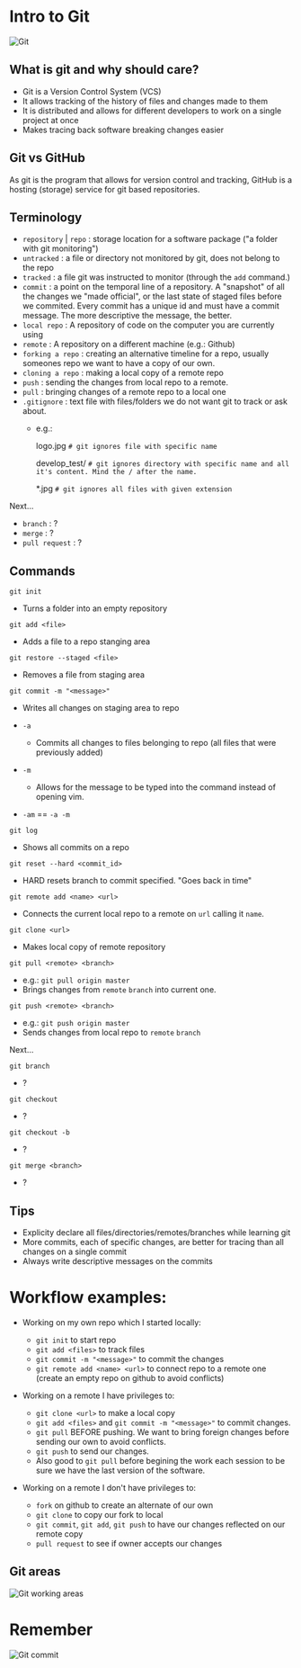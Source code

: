 # Intro to Git

![Git](images/git.png)

## What is git and why should care?
- Git is a Version Control System (VCS)
- It allows tracking of the history of files and changes made to them
- It is distributed and allows for different developers to work on a single project at once
- Makes tracing back software breaking changes easier

## Git vs GitHub
As git is the program that allows for version control and tracking, GitHub is a hosting (storage) service for git based repositories.

## Terminology
- `repository` | `repo` : storage location for a software package ("a folder with git monitoring")
- `untracked` : a file or directory not monitored by git, does not belong to the repo
- `tracked` : a file git was instructed to monitor (through the `add` command.)
- `commit` : a point on the temporal line of a repository. A "snapshot" of all the changes we "made official", or the last state of staged files before we commited.
Every commit has a unique id and must have a commit message. The more descriptive the message, the better.
- `local repo` : A repository of code on the computer you are currently using
- `remote` : A repository on a different machine (e.g.: Github)
- `forking a repo` : creating an alternative timeline for a repo, usually someones repo we want to have a copy of our own.
- `cloning a repo` : making a local copy of a remote repo
- `push` : sending the changes from local repo to a remote.
- `pull` : bringing changes of a remote repo to a local one
- `.gitignore` : text file with files/folders we do not want git to track or ask about.
    - e.g.:
        
        logo.jpg `# git ignores file with specific name`  

        develop_test/ `# git ignores directory with specific name and all it's content. Mind the / after the name.` 

        *.jpg `# git ignores all files with given extension` 


Next...

- `branch` : ? 
- `merge` : ?
- `pull request` : ? 

## Commands

`git init`
- Turns a folder into an empty repository

`git add <file>`
- Adds a file to a repo stanging area

`git restore --staged <file>`
- Removes a file from staging area

`git commit -m "<message>"`
- Writes all changes on staging area to repo

- `-a`
    - Commits all changes to files belonging to repo (all files that were previously added)
- `-m`
    - Allows for the message to be typed into the command instead of opening vim.
- `-am` == `-a -m`

`git log`
- Shows all commits on a repo

`git reset --hard <commit_id>`
- HARD resets branch to commit specified. "Goes back in time"

`git remote add <name> <url>`
- Connects the current local repo to a remote on `url` calling it `name`.

`git clone <url>`
- Makes local copy of remote repository

`git pull <remote> <branch>`
- e.g.: `git pull origin master`
- Brings changes from `remote` `branch` into current one.

`git push <remote> <branch>`
- e.g.: `git push origin master`
- Sends changes from local repo to `remote` `branch`

Next...

`git branch`
- ?

`git checkout`
- ?

`git checkout -b`
- ?

`git merge <branch>`
- ?

## Tips
- Explicity declare all files/directories/remotes/branches while learning git
- More commits, each of specific changes, are better for tracing than all changes on a single commit
- Always write descriptive messages on the commits

# Workflow examples:

- Working on my own repo which I started locally:
    - `git init` to start repo
    - `git add <files>` to track files
    - `git commit -m "<message>"` to commit the changes
    - `git remote add <name> <url>` to connect repo to a remote one (create an empty repo on github to avoid conflicts)

- Working on a remote I have privileges to:
    - `git clone <url>` to make a local copy
    - `git add <files>` and `git commit -m "<message>"` to commit changes.
    - `git pull` BEFORE pushing. We want to bring foreign changes before sending our own to avoid conflicts.
    - `git push` to send our changes. 
    - Also good to `git pull` before begining the work each session to be sure we have the last version of the software.

- Working on a remote I don't have privileges to:
    - `fork` on github to create an alternate of our own
    - `git clone` to copy our fork to local
    - `git commit`, `git add`, `git push` to have our changes reflected on our remote copy
    - `pull request` to see if owner accepts our changes


## Git areas

![Git working areas](images/git_areas.png)

# Remember

![Git commit](images/in_case_of_fire.png)